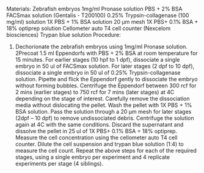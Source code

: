 Materials:
  Zebrafish embryos
  1mg/ml Pronase solution
  PBS + 2% BSA
  FACSmax solution (Gentalis - T200100)
  0.25% Trypsin-collagenase (100 mg/ml) solution
  1X PBS + 1% BSA solution
  20 μm mesh
  1X PBS+ 0.1% BSA + 18% optiprep solution
  Cellometer auto T4 cell counter (Nexcelom biosciences)
  Trypan blue solution
Procedure:
  1. Dechorionate the zebrafish embryos using 1mg/ml Pronase solution.
  2Precoat 1.5 ml Eppendorfs with PBS + 2% BSA at room temperature for 15 minutes.
  For earlier stages (10 hpf to 1 dpf), dissociate a single embryo in 50 ul of FACSmax solution. For later stages (2 dpf to 10 dpf), dissociate a single embryo in 50 ul of 0.25% Trypsin-collagenase solution.
  Pipette and flick the Eppendorf gently to dissociate the embryo without forming bubbles. Centrifuge the Eppendorf between 300 rcf for 2 mins (earlier stages) to 750 rcf for 7 mins (later stages) at 4C depending on the stage of interest.
  Carefully remove the dissociation media without dislocating the pellet. Wash the pellet with 1X PBS + 1% BSA solution.
  Pass the solution through a 20 μm mesh for later stages (2dpf – 10 dpf) to remove undissociated debris. Centrifuge the solution again at 4C with the same conditions. Discard the supernatant and dissolve the pellet in 25 ul of 1X PBS+ 0.1% BSA + 18% optiprep.
  Measure the cell concentration using the cellometer auto T4 cell counter. Dilute the cell suspension and trypan blue solution (1:4) to measure the cell count.
  Repeat the above steps for each of the required stages, using a single embryo per experiment and 4 replicate experiments per stage (4 siblings).
